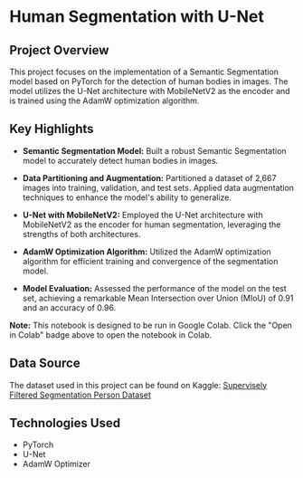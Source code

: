 # Human Segmentation with U-Net

## Project Overview

This project focuses on the implementation of a Semantic Segmentation model based on PyTorch for the detection of human bodies in images. The model utilizes the U-Net architecture with MobileNetV2 as the encoder and is trained using the AdamW optimization algorithm.

## Key Highlights

- **Semantic Segmentation Model:** Built a robust Semantic Segmentation model to accurately detect human bodies in images.

- **Data Partitioning and Augmentation:** Partitioned a dataset of 2,667 images into training, validation, and test sets. Applied data augmentation techniques to enhance the model's ability to generalize.

- **U-Net with MobileNetV2:** Employed the U-Net architecture with MobileNetV2 as the encoder for human segmentation, leveraging the strengths of both architectures.

- **AdamW Optimization Algorithm:** Utilized the AdamW optimization algorithm for efficient training and convergence of the segmentation model.

- **Model Evaluation:** Assessed the performance of the model on the test set, achieving a remarkable Mean Intersection over Union (MIoU) of 0.91 and an accuracy of 0.96.


**Note:** This notebook is designed to be run in Google Colab. Click the "Open in Colab" badge above to open the notebook in Colab.

## Data Source

The dataset used in this project can be found on Kaggle: [Supervisely Filtered Segmentation Person Dataset](https://www.kaggle.com/datasets/tapakah68/supervisely-filtered-segmentation-person-dataset/download?datasetVersionNumber=3)

## Technologies Used

- PyTorch
- U-Net
- AdamW Optimizer
